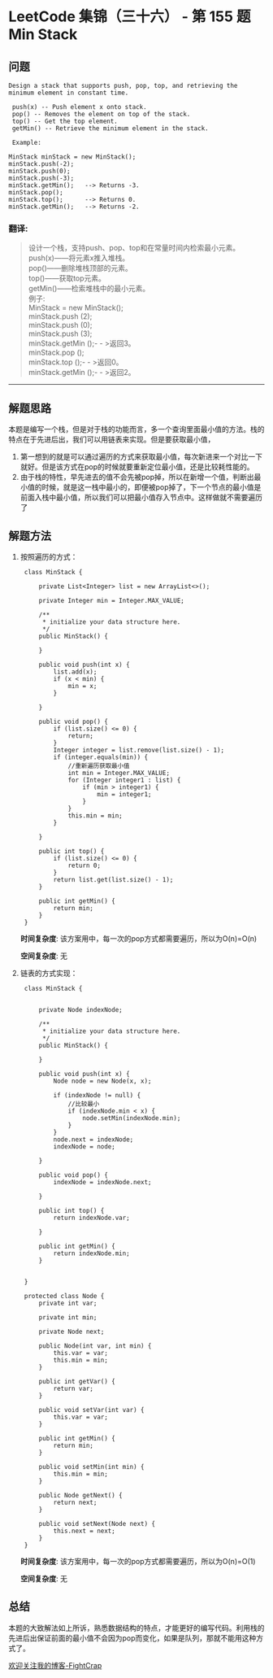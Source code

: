 # LeetCode 集锦（三十六） - 第 155 题 Min Stack

## 问题

```
Design a stack that supports push, pop, top, and retrieving the minimum element in constant time. 

 push(x) -- Push element x onto stack. 
 pop() -- Removes the element on top of the stack. 
 top() -- Get the top element. 
 getMin() -- Retrieve the minimum element in the stack. 

 Example: 

MinStack minStack = new MinStack();
minStack.push(-2);
minStack.push(0);
minStack.push(-3);
minStack.getMin();   --> Returns -3.
minStack.pop();
minStack.top();      --> Returns 0.
minStack.getMin();   --> Returns -2.

```

### 翻译:
>设计一个栈，支持push、pop、top和在常量时间内检索最小元素。  
>push(x)——将元素x推入堆栈。  
>pop()——删除堆栈顶部的元素。  
>top()——获取top元素。  
>getMin()——检索堆栈中的最小元素。  
>例子:  
>MinStack = new MinStack();  
>minStack.push (2);  
>minStack.push (0);  
>minStack.push (3);  
>minStack.getMin ();- - >返回3。  
>minStack.pop ();  
>minStack.top ();- - >返回0。  
>minStack.getMin ();- - >返回2。  
---

## 解题思路

本题是编写一个栈，但是对于栈的功能而言，多一个查询里面最小值的方法。栈的特点在于先进后出，我们可以用链表来实现。但是要获取最小值，
1. 第一想到的就是可以通过遍历的方式来获取最小值，每次新进来一个对比一下就好。但是该方式在pop的时候就要重新定位最小值，还是比较耗性能的。
2. 由于栈的特性，早先进去的值不会先被pop掉，所以在新增一个值，判断出最小值的时候，就是这一栈中最小的，即便被pop掉了，下一个节点的最小值是前面入栈中最小值，所以我们可以把最小值存入节点中。这样做就不需要遍历了

## 解题方法

1. 按照遍历的方式：

   ```
    class MinStack {

        private List<Integer> list = new ArrayList<>();

        private Integer min = Integer.MAX_VALUE;

        /**
         * initialize your data structure here.
         */
        public MinStack() {

        }

        public void push(int x) {
            list.add(x);
            if (x < min) {
                min = x;
            }

        }

        public void pop() {
            if (list.size() <= 0) {
                return;
            }
            Integer integer = list.remove(list.size() - 1);
            if (integer.equals(min)) {
                //重新遍历获取最小值
                int min = Integer.MAX_VALUE;
                for (Integer integer1 : list) {
                    if (min > integer1) {
                        min = integer1;
                    }
                }
                this.min = min;
            }

        }

        public int top() {
            if (list.size() <= 0) {
                return 0;
            }
            return list.get(list.size() - 1);
        }

        public int getMin() {
            return min;
        }
    }
   ```

   **时间复杂度**:
   该方案用中，每一次的pop方式都需要遍历，所以为O(n)=O(n)

   **空间复杂度**:
   无

2. 链表的方式实现：

   ```
    class MinStack {


        private Node indexNode;

        /**
         * initialize your data structure here.
         */
        public MinStack() {

        }

        public void push(int x) {
            Node node = new Node(x, x);

            if (indexNode != null) {
                //比较最小
                if (indexNode.min < x) {
                    node.setMin(indexNode.min);
                }
            }
            node.next = indexNode;
            indexNode = node;

        }

        public void pop() {
            indexNode = indexNode.next;

        }

        public int top() {
            return indexNode.var;

        }

        public int getMin() {
            return indexNode.min;
        }


    }

    protected class Node {
        private int var;

        private int min;

        private Node next;

        public Node(int var, int min) {
            this.var = var;
            this.min = min;
        }

        public int getVar() {
            return var;
        }

        public void setVar(int var) {
            this.var = var;
        }

        public int getMin() {
            return min;
        }

        public void setMin(int min) {
            this.min = min;
        }

        public Node getNext() {
            return next;
        }

        public void setNext(Node next) {
            this.next = next;
        }
    }
   ```

   **时间复杂度**:
   该方案用中，每一次的pop方式都需要遍历，所以为O(n)=O(1)

   **空间复杂度**:
   无

## 总结

本题的大致解法如上所诉，熟悉数据结构的特点，才能更好的编写代码。利用栈的先进后出保证前面的最小值不会因为pop而变化，如果是队列，那就不能用这种方式了。

[欢迎关注我的博客-FightCrap](https://fightcrap.github.io/)
